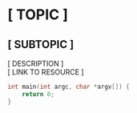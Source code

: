 # [ TOPIC ]

## [ SUBTOPIC ]

[ DESCRIPTION ]
<br>[ LINK TO RESOURCE ]

```c
int main(int argc, char *argv[]) {
    return 0;
}
```